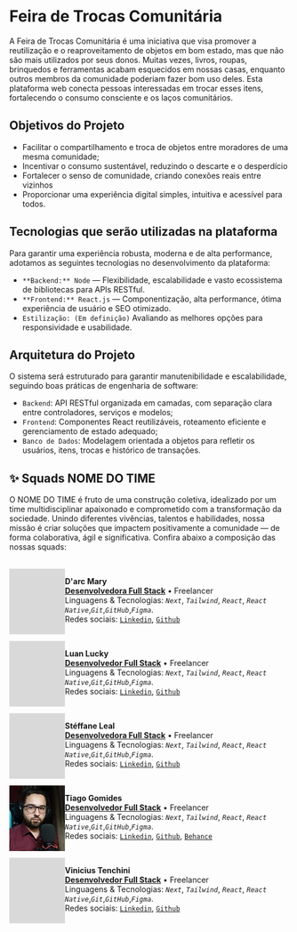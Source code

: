 # Feira de Trocas Comunitária

A Feira de Trocas Comunitária é uma iniciativa que visa promover a reutilização e o reaproveitamento de objetos em bom estado, mas que não são mais utilizados por seus donos. Muitas vezes, livros, roupas, brinquedos e ferramentas acabam esquecidos em nossas casas, enquanto outros membros da comunidade poderiam fazer bom uso deles. Esta plataforma web conecta pessoas interessadas em trocar esses itens, fortalecendo o consumo consciente e os laços comunitários.

## Objetivos do Projeto

- Facilitar o compartilhamento e troca de objetos entre moradores de uma mesma comunidade;
- Incentivar o consumo sustentável, reduzindo o descarte e o desperdício
- Fortalecer o senso de comunidade, criando conexões reais entre vizinhos
- Proporcionar uma experiência digital simples, intuitiva e acessível para todos.

## Tecnologias que serão utilizadas na plataforma

Para garantir uma experiência robusta, moderna e de alta performance, adotamos as seguintes tecnologias no desenvolvimento da plataforma:

- `**Backend:** Node` — Flexibilidade, escalabilidade e vasto ecossistema de bibliotecas para APIs RESTful.
- `**Frontend:** React.js` — Componentização, alta performance, ótima experiência de usuário e SEO otimizado.
- `Estilização: (Em definição)` Avaliando as melhores opções para responsividade e usabilidade.

## Arquitetura do Projeto

O sistema será estruturado para garantir manutenibilidade e escalabilidade, seguindo boas práticas de engenharia de software:

- `Backend`: API RESTful organizada em camadas, com separação clara entre controladores, serviços e modelos;
- `Frontend`: Componentes React reutilizáveis, roteamento eficiente e gerenciamento de estado adequado;
- `Banco de Dados`: Modelagem orientada a objetos para refletir os usuários, itens, trocas e histórico de transações.

## ✨ Squads NOME DO TIME

O NOME DO TIME é fruto de uma construção coletiva, idealizado por um time multidisciplinar apaixonado e comprometido com a transformação da sociedade.
Unindo diferentes vivências, talentos e habilidades, nossa missão é criar soluções que impactem positivamente a comunidade — de forma colaborativa, ágil e significativa.
Confira abaixo a composição das nossas squads:

<br/>
<img align="left" height="118px" width="100px" alt="Metis" src="./assets/peoples.png"/>

**D'arc Mary** \
[**Desenvolvedora Full Stack**]() • Freelancer \
Linguagens & Tecnologias: _`Next`_, _`Tailwind`_, _`React`_, _`React Native`_,_`Git`_,_`GitHub`_,_`Figma`_.\
Redes sociais: [`Linkedin`](), [`Github`]()
<br/>

<br/>
<img align="left" height="118px" width="100px" alt="Metis" src="./assets/peoples.png"/>

**Luan Lucky** \
[**Desenvolvedor Full Stack**]() • Freelancer \
Linguagens & Tecnologias: _`Next`_, _`Tailwind`_, _`React`_, _`React Native`_,_`Git`_,_`GitHub`_,_`Figma`_.\
Redes sociais: [`Linkedin`](), [`Github`]()
<br/>

<br/>
<img align="left" height="118px" width="100px" alt="Metis" src="./assets/peoples.png"/>

**Stéffane Leal** \
[**Desenvolvedora Full Stack**]() • Freelancer \
Linguagens & Tecnologias: _`Next`_, _`Tailwind`_, _`React`_, _`React Native`_,_`Git`_,_`GitHub`_,_`Figma`_.\
Redes sociais: [`Linkedin`](), [`Github`]()
<br/>

<br/>
<img align="left" height="118px" width="100px" alt="Metis" src="./assets/Gomides.jpg"/>

**Tiago Gomides** \
[**Desenvolvedor Full Stack**](https://tiagogomides.com.br/) • Freelancer \
Linguagens & Tecnologias: _`Next`_, _`Tailwind`_, _`React`_, _`React Native`_,_`Git`_,_`GitHub`_,_`Figma`_.\
Redes sociais: [`Linkedin`](https://www.linkedin.com/in/gomides-tiago/), [`Github`](https://github.com/TiagoGomides), [`Behance`](https://www.behance.net/tiagogomides1)
<br/>


<br/>
<img align="left" height="118px" width="100px" alt="Metis" src="./assets/peoples.png"/>

**Vinicius Tenchini** \
[**Desenvolvedor Full Stack**]() • Freelancer \
Linguagens & Tecnologias: _`Next`_, _`Tailwind`_, _`React`_, _`React Native`_,_`Git`_,_`GitHub`_,_`Figma`_.\
Redes sociais: [`Linkedin`](), [`Github`]()
<br/>
